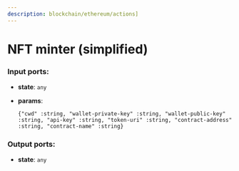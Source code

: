 ```yaml
---
description: blockchain/ethereum/actions]
---
```


# NFT minter (simplified)

### Input ports:

* __state__: `any`


* __params__: 
    ```
    {"cwd" :string, "wallet-private-key" :string, "wallet-public-key" :string, "api-key" :string, "token-uri" :string, "contract-address" :string, "contract-name" :string}
    ```

### Output ports:

* __state__: `any`


